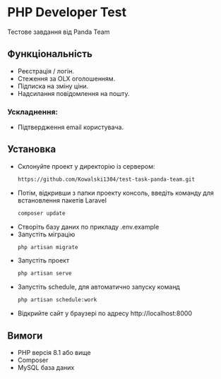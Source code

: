 # PHP Developer Test

Тестове завдання від Panda Team

## Функціональність

- Реєстрація / логін.
- Стеження за OLX оголошенням.
- Підписка на зміну ціни.
- Надсилання повідомлення на пошту.

### Ускладнення:
- Підтвердження email користувача.

## Установка

- Склонуйте проект у директорію із сервером:
    ```bash
  https://github.com/Kowalski1304/test-task-panda-team.git
- Потім, відкривши з папки проекту консоль, введіть команду для встановлення пакетів Laravel
    ```bash
  composer update
- Створіть базу даних по прикладу .env.example
- Запустіть міграцію
    ```bash
  php artisan migrate
- Запустіть проект
    ```bash
  php artisan serve
- Запустіть schedule, для автоматично запуску команд
    ```bash
  php artisan schedule:work
- Відкрийте сайт у браузері по адресу http://localhost:8000

## Вимоги

- PHP версія 8.1 або вище
- Composer
- MySQL база даних

